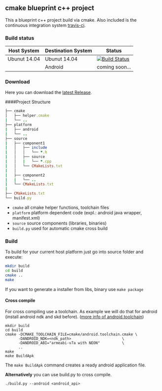 ## cmake blueprint c++ project
This a blueprint c++ project build via cmake. Also included is the continuous integration system [travis-ci](https://travis-ci.org).

### Build status

|Host System | Destination System | Status
|------------|--------------------|-------
|Ubunut 14.04|Ubunut 14.04        | [![Build Status](https://travis-ci.com/JeyRunner/cmake_cpp.svg?token=YoXU2cs1ytyW8AsxssK4&branch=master)](https://travis-ci.com/JeyRunner/cmake_cpp)
|            |Android             | coming soon...

### Download
Here you can download the [latest Release](https://www.github.com/JeyRunner/cmake_cpp/releases/latest).

####Project Structure
``` ruby
├── cmake
│   ├── helper.cmake
|   └── ..
├── platform
|   ├── android
|   └── ..
├── source
|   ├── component1
|   │   ├── include
|   │   │   └── *.h
|   │   ├── source
|   │   |   └── *.cpp
|   │   └── CMakeLists.txt 
|   │
|   ├── component2
|   |   └── ..
|   └── CMakeLists.txt
|
├── CMakeLists.txt
└── build.py

```
* ```cmake``` all cmake helper functions, toolchain files
* ```platform``` platform dependent code (expl.: android java wrapper, manifest.xml)
* ```source``` source components (libraries, binaries)
* ```build.py``` used for automatic cmake cross build


### Build
To build for your current host platform just go into source folder and execute:
``` bash
mkdir build
cd build
cmake ..
make
```
If you want to generate a installer from libs, binary use ```make package```
#### Cross compile 
For cross compiling use a toolchain. As example we will do that for android (install android ndk and skd before).
 ([more info of android.toolchain](https://github.com/taka-no-me/android-cmake))
```
mkdir build
cd build
cmake -DCMAKE_TOOLCHAIN_FILE=cmake/android.toolchain.cmake \
      -DANDROID_NDK=<ndk_path>                       \
      -DANDROID_ABI="armeabi-v7a with NEON"          \
      ..
make
make BuildApk
```
The ```make BuildApk``` command creates a ready android application file.

**Alternatively** you can use build.py to cross compile.
```
./build.py --android <android_api>
```